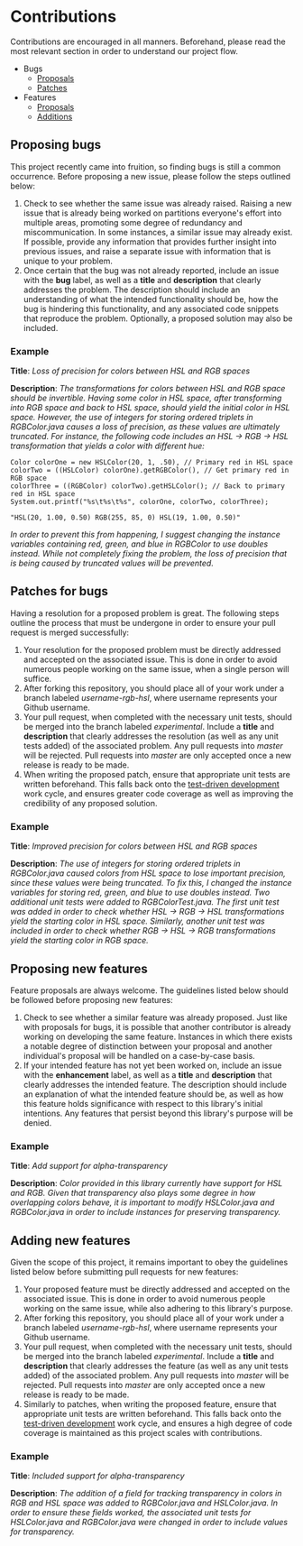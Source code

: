 # Contributions
Contributions are encouraged in all manners. Beforehand, please read the most relevant section in order to understand
our project flow.

- Bugs
    - [Proposals](#proposing-bugs)
    - [Patches](#patches-for-bugs)
- Features
    - [Proposals](#proposing-new-features)
    - [Additions](#adding-new-features)


## Proposing bugs
This project recently came into fruition, so finding bugs is still a common occurrence. Before proposing a new issue,
please follow the steps outlined below:

1. Check to see whether the same issue was already raised. Raising a new issue that is already being worked on partitions
everyone's effort into multiple areas, promoting some degree of redundancy and miscommunication. In some instances, a similar
issue may already exist. If possible, provide any information that provides further insight into previous issues, and raise a
separate issue with information that is unique to your problem.
2. Once certain that the bug was not already reported, include an issue with the **bug** label, as well as a **title** and **description** that clearly addresses the problem. The description should include an understanding of what the intended functionality should be, how the bug is hindering this functionality, and any associated code snippets that reproduce the problem. Optionally, a proposed solution may also be included. 

### Example
**Title**: *Loss of precision for colors between HSL and RGB spaces*

**Description**: *The transformations for colors between HSL and RGB space should be invertible. Having some color in HSL space,
after transforming into RGB space and back to HSL space, should yield the initial color in HSL space. However, the use of integers
for storing ordered triplets in RGBColor.java causes a loss of precision, as these values are ultimately truncated. For instance,
the following code includes an HSL -> RGB -> HSL transformation that yields a color with different hue:*

    Color colorOne = new HSLColor(20, 1, .50), // Primary red in HSL space
    colorTwo = ((HSLColor) colorOne).getRGBColor(), // Get primary red in RGB space
    colorThree = ((RGBColor) colorTwo).getHSLColor(); // Back to primary red in HSL space
    System.out.printf("%s\t%s\t%s", colorOne, colorTwo, colorThree);

    "HSL(20, 1.00, 0.50) RGB(255, 85, 0) HSL(19, 1.00, 0.50)"

*In order to prevent this from happening, I suggest changing the instance variables containing red, green, and blue in RGBColor to
use doubles instead. While not completely fixing the problem, the loss of precision that is being caused by truncated values will be
prevented.*


## Patches for bugs
Having a resolution for a proposed problem is great. The following steps outline the process that must be undergone in order to ensure
your pull request is merged successfully:

1.  Your resolution for the proposed problem must be directly addressed and accepted on the associated issue. This is done in order to
avoid numerous people working on the same issue, when a single person will suffice.
2.  After forking this repository, you should place all of your work under a branch labeled *username-rgb-hsl*, where username represents your Github username.
3.  Your pull request, when completed with the necessary unit tests, should be merged into the branch labeled *experimental*. Include a **title** and **description** that clearly addresses the resolution (as well as any unit tests added) of the associated problem. Any pull requests into *master* will be rejected. Pull requests into *master* are only accepted once a new release is ready to be made.
4.  When writing the proposed patch, ensure that appropriate unit tests are written beforehand. This falls back onto the [test-driven development](https://en.wikipedia.org/wiki/Test-driven_development) work cycle, and ensures greater code coverage as well as improving the credibility of any proposed solution.

### Example
**Title**: *Improved precision for colors between HSL and RGB spaces*

**Description**: *The use of integers for storing ordered triplets in RGBColor.java caused colors from HSL space to lose important precision, since these values were being truncated. To fix this, I changed the instance variables for storing red, green, and blue to use doubles instead. Two additional unit tests were added to RGBColorTest.java. The first unit test was added in order to check whether HSL -> RGB -> HSL transformations yield the starting color in HSL space. Similarly, another unit test was included in order to check whether RGB -> HSL -> RGB transformations yield the starting color in RGB space.*


## Proposing new features
Feature proposals are always welcome. The guidelines listed below should be followed before proposing new features:

1.  Check to see whether a similar feature was already proposed. Just like with proposals for bugs, it is possible that another contributor is already working on developing the same feature. Instances in which there exists a notable degree of distinction between your proposal and another individual's proposal will be handled on a case-by-case basis.
2.  If your intended feature has not yet been worked on, include an issue with the **enhancement** label, as well as a **title** and **description** that clearly addresses the intended feature. The description should include an explanation of what the intended feature should be, as well as how this feature holds significance with respect to this library's initial intentions. Any features that persist beyond this library's purpose will be denied.

### Example
**Title**: *Add support for alpha-transparency*

**Description**: *Color provided in this library currently have support for HSL and RGB. Given that transparency also plays some degree in how overlapping colors behave, it is important to modify HSLColor.java and RGBColor.java in order to include instances for preserving transparency.*


## Adding new features
Given the scope of this project, it remains important to obey the guidelines listed below before submitting pull requests for new features:

1.  Your proposed feature must be directly addressed and accepted on the associated issue. This is done in order to avoid numerous people working on the same issue, while also adhering to this library's purpose.
2.  After forking this repository, you should place all of your work under a branch labeled *username-rgb-hsl*, where username represents your Github username.
3.  Your pull request, when completed with the necessary unit tests, should be merged into the branch labeled *experimental*. Include a **title** and **description** that clearly addresses the feature (as well as any unit tests added) of the associated problem. Any pull requests into *master* will be rejected. Pull requests into *master* are only accepted once a new release is ready to be made.
4.  Similarly to patches, when writing the proposed feature, ensure that appropriate unit tests are written beforehand. This falls back onto the [test-driven development](https://en.wikipedia.org/wiki/Test-driven_development) work cycle, and ensures a high degree of code coverage is maintained as this project scales with contributions.

### Example
**Title**: *Included support for alpha-transparency*

**Description**: *The addition of a field for tracking transparency in colors in RGB and HSL space was added to RGBColor.java and HSLColor.java. In order to ensure these fields worked, the associated unit tests for HSLColor.java and RGBColor.java were changed in order to include values for transparency.*
